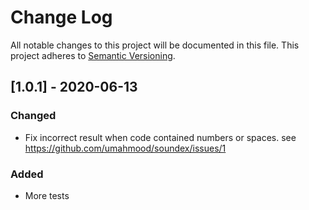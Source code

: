 # Change Log
All notable changes to this project will be documented in this file.
This project adheres to [Semantic Versioning](http://semver.org/).

## [1.0.1] - 2020-06-13
### Changed
- Fix incorrect result when code contained numbers or spaces. see https://github.com/umahmood/soundex/issues/1

### Added
- More tests
